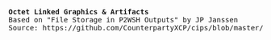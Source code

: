 <pre><p><strong>Octet Linked Graphics & Artifacts</strong><br/>Based on "File Storage in P2WSH Outputs" by JP Janssen<br/>Source: https://github.com/CounterpartyXCP/cips/blob/master/cip-0033.md</p></pre>

